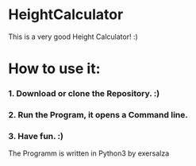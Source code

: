 # HeightCalculator
This is a very good Height Calculator! :)


<h1>How to use it:</h1>
<h3>1. Download or clone the Repository. :)</h3>
<h3>2. Run the Program, it opens a Command line. </h3>
<h3>3. Have fun. :)</h3>


The Programm is written in Python3 by exersalza
